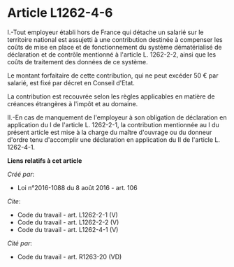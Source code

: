# Article L1262-4-6

I.-Tout employeur établi hors de France qui détache un salarié sur le territoire national est assujetti à une contribution
destinée à compenser les coûts de mise en place et de fonctionnement du système dématérialisé de déclaration et de contrôle
mentionné à l'article L. 1262-2-2, ainsi que les coûts de traitement des données de ce système. 

Le montant forfaitaire de cette contribution, qui ne peut excéder 50 € par salarié, est fixé par décret en Conseil d'Etat. 

La contribution est recouvrée selon les règles applicables en matière de créances étrangères à l'impôt et au domaine. 

II.-En cas de manquement de l'employeur à son obligation de déclaration en application du I de l'article L. 1262-2-1, la
contribution mentionnée au I du présent article est mise à la charge du maître d'ouvrage ou du donneur d'ordre tenu
d'accomplir une déclaration en application du II de l'article L. 1262-4-1.

**Liens relatifs à cet article**

_Créé par_:

  - Loi n°2016-1088 du 8 août 2016 - art. 106

_Cite_:

  - Code du travail - art. L1262-2-1 (V)
  - Code du travail - art. L1262-2-2 (V)
  - Code du travail - art. L1262-4-1 (V)

_Cité par_:

  - Code du travail - art. R1263-20 (VD)
